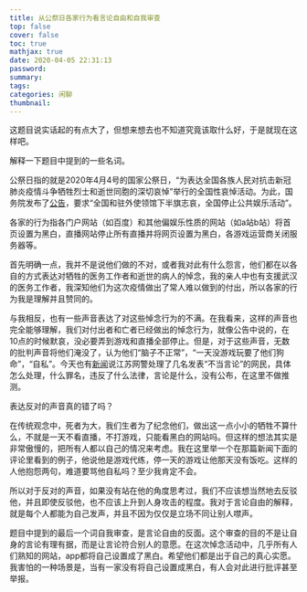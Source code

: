 ```yaml
---
title: 从公祭日各家行为看言论自由和自我审查
top: false
cover: false
toc: true
mathjax: true
date: 2020-04-05 22:31:13
password:
summary:
tags:
categories: 闲聊
thumbnail:
---
```


这题目说实话起的有点大了，但想来想去也不知道究竟该取什么好，于是就现在这样吧。

解释一下题目中提到的一些名词。

公祭日指的就是2020年4月4号的国家公祭日，“为表达全国各族人民对抗击新冠肺炎疫情斗争牺牲烈士和逝世同胞的深切哀悼”举行的全国性哀悼活动。为此，国务院发布了[公告](http://www.gov.cn/zhengce/content/2020-04/03/content_5498472.htm)，要求“全国和驻外使领馆下半旗志哀，全国停止公共娱乐活动”。

各家的行为指各门户网站（如百度）和其他偏娱乐性质的网站（如a站b站）将首页设置为黑白，直播网站停止所有直播并将网页设置为黑白，各游戏运营商关闭服务器等。

<!--more-->

首先明确一点，我并不是说他们做的不对，或者我对此有什么怨言，他们都在以各自的方式表达对牺牲的医务工作者和逝世的病人的悼念，我的亲人中也有支援武汉的医务工作者，我深知他们为这次疫情做出了常人难以做到的付出，所以各家的行为我是理解并且赞同的。

与我相反，也有一些声音表达了对这些悼念行为的不满。在我看来，这样的声音也完全能够理解，我们对付出者和亡者已经做出的悼念行为，就像公告中说的，在10点的时候默哀，没必要弄到游戏和直播全部停止。但是，对于这些声音，无数的批判声音将他们淹没了，认为他们“脑子不正常”，“一天没游戏玩要了他们狗命”，“自私”。今天也有[新闻](https://www.acfun.cn/a/ac14481544)说江苏网警处理了几名发表“不当言论”的网民，具体怎么处理，什么罪名，违反了什么法律，言论是什么，没有公布，在这里不做推测。

表达反对的声音真的错了吗？

在传统观念中，死者为大，我们生者为了纪念他们，做出这一点小小的牺牲不算什么，不就是一天不看直播，不打游戏，只能看黑白的网站吗。但这样的想法其实是非常傲慢的，把所有人都以自己的情况来考虑。我在这里举一个在那篇新闻下面的评论里看到的例子，他说他是游戏代练，停一天的游戏让他那天没有饭吃。这样的人他抱怨两句，难道要骂他自私吗？至少我肯定不会。

所以对于反对的声音，如果没有站在他的角度思考过，我们不应该想当然地去反驳他，并且即使反驳他，也不应该上升到人身攻击的程度。我对于言论自由的解释，就是每个人都能为自己发声，并且不因为仅仅是立场不同让别人噤声。

题目中提到的最后一个词自我审查，是言论自由的反面。这个审查的目的不是让自身的言论有理有据，而是让言论符合别人的意愿。在这次悼念活动中，几乎所有人们熟知的网站，app都将自己设置成了黑白。希望他们都是出于自己的真心实愿。我害怕的一种场景是，当有一家没有将自己设置成黑白，有人会对此进行批评甚至举报。